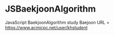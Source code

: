 # JSBaekjoonAlgorithm
JavaScript BaekjoonAlgorithm study
Baejoon URL = https://www.acmicpc.net/user/khstudent
